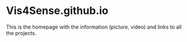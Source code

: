 # Vis4Sense.github.io

This is the homepage with the information (picture, video) and links to all the projects.

